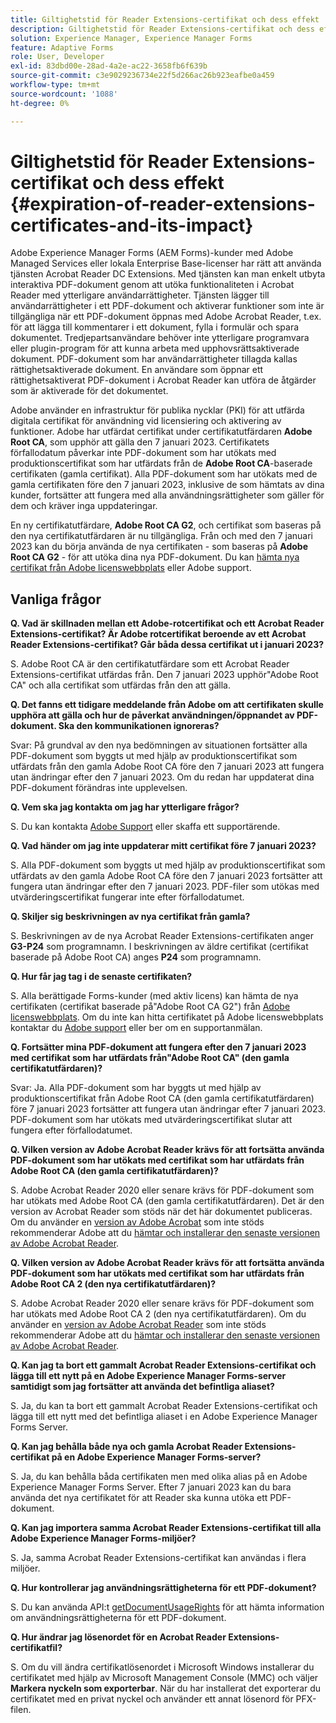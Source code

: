```yaml
---
title: Giltighetstid för Reader Extensions-certifikat och dess effekt
description: Giltighetstid för Reader Extensions-certifikat och dess effekt
solution: Experience Manager, Experience Manager Forms
feature: Adaptive Forms
role: User, Developer
exl-id: 83dbd00e-28ad-4a2e-ac22-3658fb6f639b
source-git-commit: c3e9029236734e22f5d266ac26b923eafbe0a459
workflow-type: tm+mt
source-wordcount: '1088'
ht-degree: 0%

---
```


# Giltighetstid för Reader Extensions-certifikat och dess effekt {#expiration-of-reader-extensions-certificates-and-its-impact}

Adobe Experience Manager Forms (AEM Forms)-kunder med Adobe Managed Services eller lokala Enterprise Base-licenser har rätt att använda tjänsten Acrobat Reader DC Extensions. Med tjänsten kan man enkelt utbyta interaktiva PDF-dokument genom att utöka funktionaliteten i Acrobat Reader med ytterligare användarrättigheter. Tjänsten lägger till användarrättigheter i ett PDF-dokument och aktiverar funktioner som inte är tillgängliga när ett PDF-dokument öppnas med Adobe Acrobat Reader, t.ex. för att lägga till kommentarer i ett dokument, fylla i formulär och spara dokumentet. Tredjepartsanvändare behöver inte ytterligare programvara eller plugin-program för att kunna arbeta med upphovsrättsaktiverade dokument. PDF-dokument som har användarrättigheter tillagda kallas rättighetsaktiverade dokument. En användare som öppnar ett rättighetsaktiverat PDF-dokument i Acrobat Reader kan utföra de åtgärder som är aktiverade för det dokumentet.

Adobe använder en infrastruktur för publika nycklar (PKI) för att utfärda digitala certifikat för användning vid licensiering och aktivering av funktioner. Adobe har utfärdat certifikat under certifikatutfärdaren **Adobe Root CA**, som upphör att gälla den 7 januari 2023. Certifikatets förfallodatum påverkar inte PDF-dokument som har utökats med produktionscertifikat som har utfärdats från de **Adobe Root CA**-baserade certifikaten (gamla certifikat). Alla PDF-dokument som har utökats med de gamla certifikaten före den 7 januari 2023, inklusive de som hämtats av dina kunder, fortsätter att fungera med alla användningsrättigheter som gäller för dem och kräver inga uppdateringar.

En ny certifikatutfärdare, **Adobe Root CA G2**, och certifikat som baseras på den nya certifikatutfärdaren är nu tillgängliga. Från och med den 7 januari 2023 kan du börja använda de nya certifikaten - som baseras på **Adobe Root CA G2** - för att utöka dina nya PDF-dokument.  Du kan [hämta nya certifikat från Adobe licenswebbplats](https://licensing.adobe.com/) eller Adobe support.

## Vanliga frågor

**Q. Vad är skillnaden mellan ett Adobe-rotcertifikat och ett Acrobat Reader Extensions-certifikat? Är Adobe rotcertifikat beroende av ett Acrobat Reader Extensions-certifikat? Går båda dessa certifikat ut i januari 2023?**

S. Adobe Root CA är den certifikatutfärdare som ett Acrobat Reader Extensions-certifikat utfärdas från. Den 7 januari 2023 upphör&quot;Adobe Root CA&quot; och alla certifikat som utfärdas från den att gälla.

**Q. Det fanns ett tidigare meddelande från Adobe om att certifikaten skulle upphöra att gälla och hur de påverkat användningen/öppnandet av PDF-dokument. Ska den kommunikationen ignoreras?**

Svar: På grundval av den nya bedömningen av situationen fortsätter alla PDF-dokument som byggts ut med hjälp av produktionscertifikat som utfärdats från den gamla Adobe Root CA före den 7 januari 2023 att fungera utan ändringar efter den 7 januari 2023. Om du redan har uppdaterat dina PDF-dokument förändras inte upplevelsen.

**Q. Vem ska jag kontakta om jag har ytterligare frågor?**

S. Du kan kontakta [Adobe Support](https://experienceleague.adobe.com/?support-solution=Experience+Manager#support) eller skaffa ett supportärende.

**Q. Vad händer om jag inte uppdaterar mitt certifikat före 7 januari 2023?**

S. Alla PDF-dokument som byggts ut med hjälp av produktionscertifikat som utfärdats av den gamla Adobe Root CA före den 7 januari 2023 fortsätter att fungera utan ändringar efter den 7 januari 2023. PDF-filer som utökas med utvärderingscertifikat fungerar inte efter förfallodatumet.

**Q. Skiljer sig beskrivningen av nya certifikat från gamla?**

S. Beskrivningen av de nya Acrobat Reader Extensions-certifikaten anger **G3-P24** som programnamn. I beskrivningen av äldre certifikat (certifikat baserade på Adobe Root CA) anges **P24** som programnamn.

**Q. Hur får jag tag i de senaste certifikaten?**

S. Alla berättigade Forms-kunder (med aktiv licens) kan hämta de nya certifikaten (certifikat baserade på&quot;Adobe Root CA G2&quot;) från [Adobe licenswebbplats](https://licensing.adobe.com/). Om du inte kan hitta certifikatet på Adobe licenswebbplats kontaktar du [Adobe support](https://experienceleague.adobe.com/?support-solution=Experience+Manager&amp;lang=en#support) eller ber om en supportanmälan.

**Q. Fortsätter mina PDF-dokument att fungera efter den 7 januari 2023 med certifikat som har utfärdats från&quot;Adobe Root CA&quot; (den gamla certifikatutfärdaren)?**

Svar: Ja. Alla PDF-dokument som har byggts ut med hjälp av produktionscertifikat från Adobe Root CA (den gamla certifikatutfärdaren) före 7 januari 2023 fortsätter att fungera utan ändringar efter 7 januari 2023. PDF-dokument som har utökats med utvärderingscertifikat slutar att fungera efter förfallodatumet.

**Q. Vilken version av Adobe Acrobat Reader krävs för att fortsätta använda PDF-dokument som har utökats med certifikat som har utfärdats från Adobe Root CA (den gamla certifikatutfärdaren)?**

S. Adobe Acrobat Reader 2020 eller senare krävs för PDF-dokument som har utökats med Adobe Root CA (den gamla certifikatutfärdaren). Det är den version av Acrobat Reader som stöds när det här dokumentet publiceras. Om du använder en [version av Adobe Acrobat](https://helpx.adobe.com/support/programs/eol-matrix.html) som inte stöds rekommenderar Adobe att du [hämtar och installerar den senaste versionen av Adobe Acrobat Reader](https://get.adobe.com/reader/).

**Q. Vilken version av Adobe Acrobat Reader krävs för att fortsätta använda PDF-dokument som har utökats med certifikat som har utfärdats från Adobe Root CA 2 (den nya certifikatutfärdaren)?**

S. Adobe Acrobat Reader 2020 eller senare krävs för PDF-dokument som har utökats med Adobe Root CA 2 (den nya certifikatutfärdaren). Om du använder en [version av Adobe Acrobat Reader](https://helpx.adobe.com/support/programs/eol-matrix.html) som inte stöds rekommenderar Adobe att du [hämtar och installerar den senaste versionen av Adobe Acrobat Reader](https://get.adobe.com/reader/).

**Q. Kan jag ta bort ett gammalt Acrobat Reader Extensions-certifikat och lägga till ett nytt på en Adobe Experience Manager Forms-server samtidigt som jag fortsätter att använda det befintliga aliaset?**

S. Ja, du kan ta bort ett gammalt Acrobat Reader Extensions-certifikat och lägga till ett nytt med det befintliga aliaset i en Adobe Experience Manager Forms Server.

**Q. Kan jag behålla både nya och gamla Acrobat Reader Extensions-certifikat på en Adobe Experience Manager Forms-server?**

S. Ja, du kan behålla båda certifikaten men med olika alias på en Adobe Experience Manager Forms Server. Efter 7 januari 2023 kan du bara använda det nya certifikatet för att Reader ska kunna utöka ett PDF-dokument.

**Q. Kan jag importera samma Acrobat Reader Extensions-certifikat till alla Adobe Experience Manager Forms-miljöer?**

S. Ja, samma Acrobat Reader Extensions-certifikat kan användas i flera miljöer.

**Q. Hur kontrollerar jag användningsrättigheterna för ett PDF-dokument?**

S. Du kan använda API:t [getDocumentUsageRights](https://experienceleague.adobe.com/docs/experience-manager-65-lts/forms/developer-reference/programming-aem-forms-jee/java-api-quick-start-code-examples/acrobat-reader-dc-extensions-service.html?lang=en#quick-start-soap-mode-retrieving-credential-information-using-the-java-api) för att hämta information om användningsrättigheterna för ett PDF-dokument.

**Q. Hur ändrar jag lösenordet för en Acrobat Reader Extensions-certifikatfil?**

S. Om du vill ändra certifikatlösenordet i Microsoft Windows installerar du certifikatet med hjälp av Microsoft Management Console (MMC) och väljer **Markera nyckeln som exporterbar**. När du har installerat det exporterar du certifikatet med en privat nyckel och använder ett annat lösenord för PFX-filen.


<!-- 
## Applying the certificates {#obtaning-and-applying-the-certificates} 

You can choose one of the following paths to apply latest certificates:

* [Updating certificates for an AEM Forms on JEE environment](#Updating-and-Applying-certificates-for-an-AEM-Forms-on-JEE-environment) 
* [Updating certificates for an AEM Forms on OSGi environment](#Updating-and-applying-certificates-for-an-AEM-Forms-on-OSGi-environment)

>[!NOTE]
>
>The document uses the term certificates and credentials interchangeably.

### Pre-requisites {#Pre-requisites}

Updating the certificates requires using actions available on AEM Forms administrator console and Reader Extension APIs provided by AEM Forms. The document is intended for users and administrators with knowledge of using Adobe Experience Manger Forms APIs. Before you start, ensure that: 

* the user has administrator rights on underlying AEM Forms environment. 
* the user has setup the [development environment](https://experienceleague.adobe.com/docs/experience-manager-65-lts/developing/devtools/howto-projects-eclipse.html) and has access to it.
* [obtain the certificates](#obtain-the-certificates).


### Obtain the certificates {#obtain-the-certificates}

The Rights credential is delivered as a digital certificate that contains the public key, the private key, and the password used to access the credential.

If your organization purchases a production version of Reader Extensions, the production Rights credential is delivered by Adobe Licensing Website (LWS). A production Rights credential is unique to your organization and can enable the specific usage rights that you require.

If you obtained Reader Extensions through a partner or software provider who integrated Reader Extensions into their software, the Rights credential is provided to you by that partner who, in turn, receives this credential from Adobe.

>[!NOTE]
>
>The Rights credential cannot be used for typical document signing or assertion of identity. For these applications, you can use a self-sign certificate or acquire an identity certificate from a Certificate Authority (CA).

The following types of Rights credentials are available:

**Customer Evaluation**: A credential with a short validity period that is provided to customers who want to evaluate Reader Extensions. Usage rights applied to documents using this credential expire when the credential expires. This type of credential is valid only for two to three months.

**Production**: A credential with a long validity period that is provided to customers who purchased the full product. Production credentials are unique to each customer but can be installed on multiple systems.

If you have already used certificates to reader extend PDF files, download a production certificate from [Adobe Licensing Website (LWS)](https://licensing.adobe.com/).

### Applying certificates for an AEM Forms on JEE environment {#Updating-and-Applying-certificates-for-an-AEM-Forms-on-JEE-environment} 

Applying new certificates on AEM Forms on JEE stack requires importing new credentials and applying usage rights. You can use admin console to import credentials and AEM Forms Reader Extension APIs to apply usage rights. 

#### Import and configure credentials 

You can use the Trust Store Management pages to import a new credential. The Trust Store may contain more than one Reader Extensions credential. Designate one of those credentials as the default Reader Extensions credential. The default credential is used when a Workbench user is unable to determine which credential to use during process creation. These rules apply to default credentials:

* If you import a Reader Extensions credential and the Trust Store contains no other Reader Extensions credentials, it is set as the default.
* If you import a Reader Extensions credential with the Default option selected, the default type is removed from an existing default credential. The imported credential becomes the default.
* You cannot delete a default Reader Extensions credential. To delete the default credential, first set another credential as the default. An exception to this rule is that if there is only one credential, you can delete it even though it is the default.
* You cannot update a default Reader Extensions credential.

To import the credentials: 

1. In administration console, click Settings > Trust Store Management > Local Credentials.
1. Click Import and, under Trust Store Type, select Acrobat Reader DC extensions Credential.
1. (Optional) To indicate that this credential is the default credential to use with Acrobat Reader DC extensions, select Default.
1. In the Alias box, type an identifier for the credential. This identifier is used as the display name for the credential in Acrobat Reader DC extensions. This alias is also used to access the credential programmatically using the AEM forms SDK.
1. Click Choose File to locate the credential, type the password of the credential, and then click OK.

If the error message "Failed to import credential due to either incorrect file format, or incorrect password" appears, verify that the password is valid.

You can also import and delete credentials programmatically. (See [Programming with AEM forms](../../developing/credentials.md).)

<!-- ### Remove usage rights from existing rights-enabled PDF documents

Remove usage rights from existing rights-enabled PDF documents before applying usage rights with latest credentials. AEM Forms on JEE provides APIs to remove usage rights. For detailed instructions, see [Removing Usage Rights from PDF Documents](../../developing/assigning-usage-rights.md#removing-usage-rights-from-pdf-documents).

To remove usage rights for AEM Forms on JEE processes developed in Workbench, see [Workbench Help](https://helpx.adobe.com/content/dam/help/en/experience-manager/6-5/forms/pdf/WorkbenchHelp.pdf). 

#### Apply the usage rights to PDF documents 

After importing new credentials, you can apply usage rights to PDF documents using the Acrobat Reader DC extensions Java Client API and web service.  For details, see [Applying Usage Rights to PDF Documents](../../developing/assigning-usage-rights.md#applying-usage-rights-to-pdf-documents). 


### Applying certificates for an AEM Forms on OSGi environment {#Updating-and-applying-certificates-for-an-AEM-Forms-on-OSGi-environment}

Applying new certificates on AEM Forms on OSGi stack requires importing new credentials and applying usage rights. You can use admin console to import credentials and AEM Forms Reader Extension APIs to apply usage rights. 

#### Import credentials {#Import-credentials}

In an AEM Forms on OSGi environment, a Reader Extension credential is associated with fd-service user. Before adding credentials for fd-user key store, perform the following steps to create a key store: 

1. Log in to your AEM Author instance as an Administrator.
1. Go to **[!UICONTROL Tools]**> **[!UICONTROL Security]**>**[!UICONTROL Users]**.
1. Scroll down the list of users until you find fd-service user account.
1. Click **[!UICONTROL fd-service]** user.
1. Click keystore tab.
1. Click **[!UICONTROL Create KeyStore]**.
1. Set the KeyStore Access Password and save your settings to create the KeyStore password.

After creating the key-store, add credentials to fd-service user. The following video explains the steps: 

>[!VIDEO](https://images-tv.adobe.com/mpcv3/5577/8db8e554-f04b-4fae-8108-b9b5e0eb03ad_1627925794.854x480at800_h264.mp4)

The following command list the details of the pfx file. Before running the command, navigate to the directory that contains the .pfx file.

`keytool -v -list -storetype pkcs12 -keystore [name of your .pfx file]`

For example, keytool -v -list -storetype pkcs12 -keystore 1005566.pfx where 1005566.pfx is the name of my pfx file

<!-- ### Remove usage rights from existing rights-enabled PDF documents

Remove usage rights from existing rights-enabled PDF documents before applying usage rights with latest credentials. You can remove the usage rights for a document by invoking the removeUsageRights API from within the docAssuranceServiceAPI. For detailed information, see [Remove Usage Rights](/help/forms/using/aem-document-services-programmatically.md#removing-usage-rights) document.

#### Apply the usage rights to PDF documents 

To apply usage rights in an AEM Forms on OSGi environment, Create custom OSGi service to usage rights to the documents. You can also create a servlet with a POST method to return the reader extended PDF to the user. For detailed instructions, see [Applying Reader Extensions](https://experienceleague.adobe.com/docs/experience-manager-learn/forms/document-services/apply-reader-extension-rights-to-pdf.html).  -->
